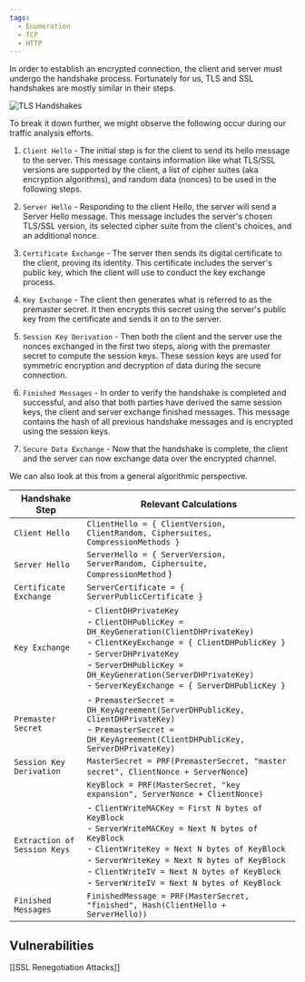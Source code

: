 ```yaml
---
tags:
  - Enumeration
  - TCP
  - HTTP
---
```


In order to establish an encrypted connection, the client and server must undergo the handshake process. Fortunately for us, TLS and SSL handshakes are mostly similar in their steps.

![TLS Handshakes](https://academy.hackthebox.com/storage/modules/229/tls-ssl-handshake.png)

To break it down further, we might observe the following occur during our traffic analysis efforts.

1. `Client Hello` - The initial step is for the client to send its hello message to the server. This message contains information like what TLS/SSL versions are supported by the client, a list of cipher suites (aka encryption algorithms), and random data (nonces) to be used in the following steps.
    
2. `Server Hello` - Responding to the client Hello, the server will send a Server Hello message. This message includes the server's chosen TLS/SSL version, its selected cipher suite from the client's choices, and an additional nonce.
    
3. `Certificate Exchange` - The server then sends its digital certificate to the client, proving its identity. This certificate includes the server's public key, which the client will use to conduct the key exchange process.
    
4. `Key Exchange` - The client then generates what is referred to as the premaster secret. It then encrypts this secret using the server's public key from the certificate and sends it on to the server.
    
5. `Session Key Derivation` - Then both the client and the server use the nonces exchanged in the first two steps, along with the premaster secret to compute the session keys. These session keys are used for symmetric encryption and decryption of data during the secure connection.
    
6. `Finished Messages` - In order to verify the handshake is completed and successful, and also that both parties have derived the same session keys, the client and server exchange finished messages. This message contains the hash of all previous handshake messages and is encrypted using the session keys.
    
7. `Secure Data Exchange` - Now that the handshake is complete, the client and the server can now exchange data over the encrypted channel.
    

We can also look at this from a general algorithmic perspective.

| **Handshake Step**           | **Relevant Calculations**                                                                                                                                                                                                                                                                               |
| ---------------------------- | ------------------------------------------------------------------------------------------------------------------------------------------------------------------------------------------------------------------------------------------------------------------------------------------------------- |
| `Client Hello`               | `ClientHello = { ClientVersion, ClientRandom, Ciphersuites, CompressionMethods }`                                                                                                                                                                                                                       |
| `Server Hello`               | `ServerHello = { ServerVersion, ServerRandom, Ciphersuite, CompressionMethod` }                                                                                                                                                                                                                         |
| `Certificate Exchange`       | `ServerCertificate = { ServerPublicCertificate }`                                                                                                                                                                                                                                                       |
| `Key Exchange`               | - `ClientDHPrivateKey`<br>- `ClientDHPublicKey = DH_KeyGeneration(ClientDHPrivateKey)`<br>- `ClientKeyExchange = { ClientDHPublicKey }`<br>- `ServerDHPrivateKey`<br>- `ServerDHPublicKey = DH_KeyGeneration(ServerDHPrivateKey)`<br>- `ServerKeyExchange = { ServerDHPublicKey }`                      |
| `Premaster Secret`           | - `PremasterSecret = DH_KeyAgreement(ServerDHPublicKey, ClientDHPrivateKey)`<br>- `PremasterSecret = DH_KeyAgreement(ClientDHPublicKey, ServerDHPrivateKey)`                                                                                                                                            |
| `Session Key Derivation`     | `MasterSecret = PRF(PremasterSecret, "master secret", ClientNonce + ServerNonce`)                                                                                                                                                                                                                       |
|                              | `KeyBlock = PRF(MasterSecret, "key expansion", ServerNonce + ClientNonce)`                                                                                                                                                                                                                              |
| `Extraction of Session Keys` | - `ClientWriteMACKey = First N bytes of KeyBlock`<br>- `ServerWriteMACKey = Next N bytes of KeyBlock`<br>- `ClientWriteKey = Next N bytes of KeyBlock`<br>- `ServerWriteKey = Next N bytes of KeyBlock`<br>- `ClientWriteIV = Next N bytes of KeyBlock`<br>- `ServerWriteIV = Next N bytes of KeyBlock` |
| `Finished Messages`          | `FinishedMessage = PRF(MasterSecret, "finished", Hash(ClientHello + ServerHello))`                                                                                                                                                                                                                      |

## Vulnerabilities  

[[SSL Renegotiation Attacks]]